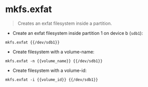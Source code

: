 # mkfs.exfat

> Creates an exfat filesystem inside a partition.

- Create an exfat  filesystem inside partition 1 on device b (`sdb1`):

`mkfs.exfat {{/dev/sdb1}}`

- Create filesystem with a volume-name:

`mkfs.exfat -n {{volume_name}} {{/dev/sdb1}}`

- Create filesystem with a volume-id:

`mkfs.exfat -i {{volume_id}} {{/dev/sdb1}}`
